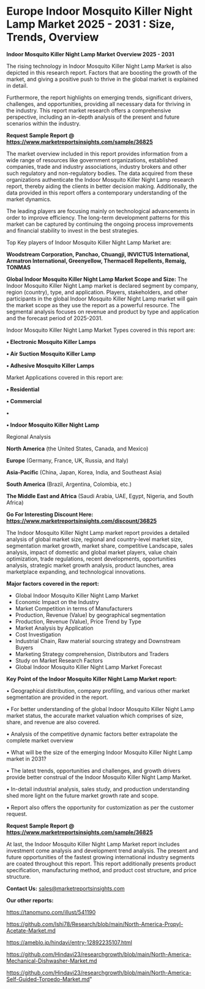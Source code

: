# Europe Indoor Mosquito Killer Night Lamp Market 2025 - 2031 : Size, Trends, Overview

<Strong> Indoor Mosquito Killer Night Lamp Market Overview 2025 - 2031</strong>

The rising technology in Indoor Mosquito Killer Night Lamp Market is also depicted in this research report. Factors that are boosting the growth of the market, and giving a positive push to thrive in the global market is explained in detail.

Furthermore, the report highlights on emerging trends, significant drivers, challenges, and opportunities, providing all necessary data for thriving in the industry. This report market research offers a comprehensive perspective, including an in-depth analysis of the present and future scenarios within the industry.

<strong>Request Sample Report @ <a href=https://www.marketreportsinsights.com/sample/36825>https://www.marketreportsinsights.com/sample/36825</a></strong>

The market overview included in this report provides information from a wide range of resources like government organizations, established companies, trade and industry associations, industry brokers and other such regulatory and non-regulatory bodies. The data acquired from these organizations authenticate the Indoor Mosquito Killer Night Lamp research report, thereby aiding the clients in better decision making. Additionally, the data provided in this report offers a contemporary understanding of the market dynamics.

The leading players are focusing mainly on technological advancements in order to improve efficiency. The long-term development patterns for this market can be captured by continuing the ongoing process improvements and financial stability to invest in the best strategies.

Top Key players of Indoor Mosquito Killer Night Lamp Market are:

<strong>Woodstream Corporation, Panchao, Chuangji, INVICTUS International, Armatron International, Greenyellow, Thermacell Repellents, Remaig, TONMAS</strong>

<strong><b>Global Indoor Mosquito Killer Night Lamp Market Scope and Size:</b></strong>
The Indoor Mosquito Killer Night Lamp market is declared segment by company, region (country), type, and application. Players, stakeholders, and other participants in the global Indoor Mosquito Killer Night Lamp market will gain the market scope as they use the report as a powerful resource. The segmental analysis focuses on revenue and product by type and application and the forecast period of 2025-2031.

Indoor Mosquito Killer Night Lamp Market Types covered in this report are:

<strong>•  Electronic Mosquito Killer Lamps

•  Air Suction Mosquito Killer Lamp

•  Adhesive Mosquito Killer Lamps</strong>

Market Applications covered in this report are:

<strong>•  Residential

•  Commercial

•  

•  Indoor Mosquito Killer Night Lamp</strong> 

Regional Analysis

<strong>North America</strong> (the United States, Canada, and Mexico)

<strong>Europe</strong> (Germany, France, UK, Russia, and Italy)

<strong>Asia-Pacific</strong> (China, Japan, Korea, India, and Southeast Asia)

<strong>South America</strong> (Brazil, Argentina, Colombia, etc.)

<strong>The Middle East and Africa</strong> (Saudi Arabia, UAE, Egypt, Nigeria, and South Africa)

<strong>Go For Interesting Discount Here: <a href=https://www.marketreportsinsights.com/discount/36825>https://www.marketreportsinsights.com/discount/36825</a></strong>

The Indoor Mosquito Killer Night Lamp market report provides a detailed analysis of global market size, regional and country-level market size, segmentation market growth, market share, competitive Landscape, sales analysis, impact of domestic and global market players, value chain optimization, trade regulations, recent developments, opportunities analysis, strategic market growth analysis, product launches, area marketplace expanding, and technological innovations.

<strong><b>Major factors covered in the report:</b></strong>
<ul>
  <li>Global Indoor Mosquito Killer Night Lamp Market </li>
  <li>Economic Impact on the Industry</li>
  <li>Market Competition in terms of Manufacturers</li>
  <li>Production, Revenue (Value) by geographical segmentation</li>
  <li>Production, Revenue (Value), Price Trend by Type</li>
  <li>Market Analysis by Application</li>
  <li>Cost Investigation</li>
  <li>Industrial Chain, Raw material sourcing strategy and Downstream Buyers</li>
  <li>Marketing Strategy comprehension, Distributors and Traders</li>
  <li>Study on Market Research Factors</li>
  <li>Global Indoor Mosquito Killer Night Lamp Market Forecast</li>
</ul>

<strong><b>Key Point of the Indoor Mosquito Killer Night Lamp Market report:</b></strong>

• Geographical distribution, company profiling, and various other market segmentation are provided in the report.

• For better understanding of the global Indoor Mosquito Killer Night Lamp market status, the accurate market valuation which comprises of size, share, and revenue are also covered.

• Analysis of the competitive dynamic factors better extrapolate the complete market overview

• What will be the size of the emerging Indoor Mosquito Killer Night Lamp market in 2031?

• The latest trends, opportunities and challenges, and growth drivers provide better construal of the Indoor Mosquito Killer Night Lamp Market.

• In-detail industrial analysis, sales study, and production understanding shed more light on the future market growth rate and scope.

• Report also offers the opportunity for customization as per the customer request.

<strong>Request Sample Report @ <a href=https://www.marketreportsinsights.com/sample/36825>https://www.marketreportsinsights.com/sample/36825</a></strong>

At last, the Indoor Mosquito Killer Night Lamp Market report includes investment come analysis and development trend analysis. The present and future opportunities of the fastest growing international industry segments are coated throughout this report. This report additionally presents product specification, manufacturing method, and product cost structure, and price structure.

<strong>Contact Us:</strong>
sales@marketreportsinsights.com

<strong>Our other reports:</strong>

<a href=https://tanomuno.com/illust/541190>https://tanomuno.com/illust/541190</a>

<a href=https://github.com/Ishi78/Research/blob/main/North-America-Propyl-Acetate-Market.md>https://github.com/Ishi78/Research/blob/main/North-America-Propyl-Acetate-Market.md</a>

<a href=https://ameblo.jp/hindavi/entry-12892235107.html>https://ameblo.jp/hindavi/entry-12892235107.html</a>

<a href=https://github.com/Hindavi23/researchgrowth/blob/main/North-America-Mechanical-Dishwasher-Market.md>https://github.com/Hindavi23/researchgrowth/blob/main/North-America-Mechanical-Dishwasher-Market.md</a>

<a href=https://github.com/Hindavi23/researchgrowth/blob/main/North-America-Self-Guided-Torpedo-Market.md>https://github.com/Hindavi23/researchgrowth/blob/main/North-America-Self-Guided-Torpedo-Market.md</a>"
